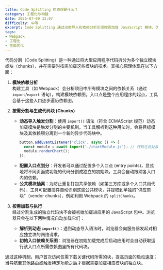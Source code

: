 ```yaml
---
title: Code Splitting 的原理是什么？
category: 工程化与构建
date: 2025-07-09 12:07
difficulty: 中等
excerpt: Code Splitting 通过动态导入和依赖分析实现按需加载 JavaScript 模块，优化网页性能。
tags:
- Webpack
- 工程化
- 性能优化
---
```

代码分割（Code Splitting）是一种通过将大型应用程序代码拆分为多个独立模块或块（chunks），并在需要时按需加载这些模块的技术。其核心原理体现在以下方面：

1.  **模块依赖分析**  
    构建工具（如 Webpack）会分析项目中所有模块之间的依赖关系（通过 `import`/`export` 语句），构建模块依赖图。入口点是整个应用程序的起点，工具会基于这些入口逐步遍历依赖图。

2.  **按需分割与生成代码块 (Chunks)**  
    *   **动态导入触发分割**：使用 `import()` 语法（符合 ECMAScript 规范）动态加载模块是触发分割的主要机制。当工具解析到这种用法时，会将目标模块及其依赖项分离到一个新的异步代码块中。
        ```javascript
        button.addEventListener('click', async () => {
          const module = await import('./chartModule.js'); // 代码在此处被分割
          module.renderChart();
        });
        ```
    *   **配置入口点划分**：开发者可以通过配置多个入口点 (entry points)，显式地将不同页面或功能的代码分割成独立的初始块。工具会自动跟踪各入口内的依赖。
    *   **公共模块抽离**：为防止重复打包共享依赖（如第三方库或多个入口共用代码），工具可配置插件自动识别这些公共模块，并提取到单独的“供应商块”（vendor chunks），例如利用 Webpack 的 `splitChunks`。

3.  **按需加载与执行**  
    经过分割生成的独立代码块不会被初始加载进应用的 JavaScript 包中。浏览器只会在以下两种情况自动加载它们：
    *   **解析到动态 `import()`**：遇到动态导入语法时，浏览器会向服务器发起对相应独立块的网络请求。
    *   **初始入口依赖关系图**：浏览器在初始加载完成后启动应用时会自动获取运行该入口点所需依赖图里所有代码块。

通过这种机制，用户首次访问仅需下载关键代码所需的块，提高页面的启动速度；当导航至其他路由或触发特定功能之后才根据需要加载相应模块的独立块。
